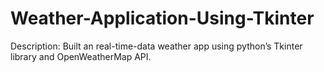 # Weather-Application-Using-Tkinter


Description:
             Built an real-time-data weather app using python’s Tkinter library and OpenWeatherMap API.
